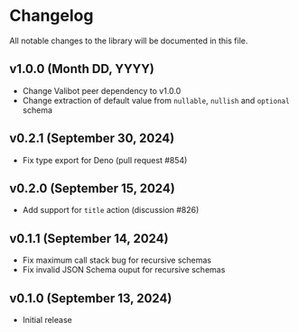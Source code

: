 # Changelog

All notable changes to the library will be documented in this file.

## v1.0.0 (Month DD, YYYY)

- Change Valibot peer dependency to v1.0.0
- Change extraction of default value from `nullable`, `nullish` and `optional` schema

## v0.2.1 (September 30, 2024)

- Fix type export for Deno (pull request #854)

## v0.2.0 (September 15, 2024)

- Add support for `title` action (discussion #826)

## v0.1.1 (September 14, 2024)

- Fix maximum call stack bug for recursive schemas
- Fix invalid JSON Schema ouput for recursive schemas

## v0.1.0 (September 13, 2024)

- Initial release
